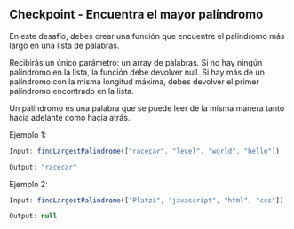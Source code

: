 ## Checkpoint - Encuentra el mayor palíndromo

En este desafío, debes crear una función que encuentre el palíndromo más largo en una lista de palabras.

Recibirás un único parámetro: un array de palabras. Si no hay ningún palíndromo en la lista, la función debe devolver null. Si hay más de un palíndromo con la misma longitud máxima, debes devolver el primer palíndromo encontrado en la lista.

Un palíndromo es una palabra que se puede leer de la misma manera tanto hacia adelante como hacia atrás.

Ejemplo 1:
```javascript
Input: findLargestPalindrome(["racecar", "level", "world", "hello"])

Output: "racecar"
```

Ejemplo 2: 
```javascript
Input: findLargestPalindrome(["Platzi", "javascript", "html", "css"])

Output: null
```
